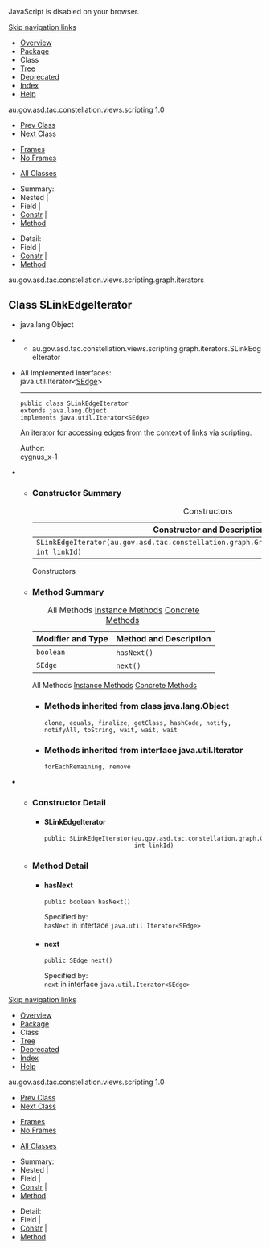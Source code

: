 <div>

JavaScript is disabled on your browser.

</div>

<div class="topNav">

<span id="navbar.top"></span>

<div class="skipNav">

[Skip navigation links](#skip.navbar.top "Skip navigation links")

</div>

<span id="navbar.top.firstrow"></span>

-   [Overview](../../../../../../../../overview-summary.html)
-   [Package](package-summary.html)
-   Class
-   [Tree](package-tree.html)
-   [Deprecated](../../../../../../../../deprecated-list.html)
-   [Index](../../../../../../../../index-all.html)
-   [Help](../../../../../../../../help-doc.html)

<div class="aboutLanguage">

au.gov.asd.tac.constellation.views.scripting 1.0

</div>

</div>

<div class="subNav">

-   [<span
    class="typeNameLink">Prev Class</span>](../../../../../../../../au/gov/asd/tac/constellation/scripting/graph/iterators/SEdgeTransactionIterator.html "class in au.gov.asd.tac.constellation.views.scripting.graph.iterators")
-   [<span
    class="typeNameLink">Next Class</span>](../../../../../../../../au/gov/asd/tac/constellation/scripting/graph/iterators/SLinkIterator.html "class in au.gov.asd.tac.constellation.views.scripting.graph.iterators")

<!-- -->

-   [Frames](../../../../../../../../index.html?au/gov/asd/tac/constellation/scripting/graph/iterators/SLinkEdgeIterator.html)
-   [No Frames](SLinkEdgeIterator.html)

<!-- -->

-   [All Classes](../../../../../../../../allclasses-noframe.html)

<div>

</div>

<div>

-   Summary: 
-   Nested | 
-   Field | 
-   [Constr](#constructor.summary) | 
-   [Method](#method.summary)

<!-- -->

-   Detail: 
-   Field | 
-   [Constr](#constructor.detail) | 
-   [Method](#method.detail)

</div>

<span id="skip.navbar.top"></span>

</div>

<div class="header">

<div class="subTitle">

au.gov.asd.tac.constellation.views.scripting.graph.iterators

</div>

## Class SLinkEdgeIterator

</div>

<div class="contentContainer">

-   java.lang.Object

-   -   au.gov.asd.tac.constellation.views.scripting.graph.iterators.SLinkEdgeIterator

<div class="description">

-   All Implemented Interfaces:  
    java.util.Iterator\<[SEdge](../../../../../../../../au/gov/asd/tac/constellation/scripting/graph/SEdge.html "class in au.gov.asd.tac.constellation.views.scripting.graph")\>

    ------------------------------------------------------------------------

      

        public class SLinkEdgeIterator
        extends java.lang.Object
        implements java.util.Iterator<SEdge>

    <div class="block">

    An iterator for accessing edges from the context of links via
    scripting.

    </div>

    <span class="simpleTagLabel">Author:</span>  
    cygnus_x-1

</div>

<div class="summary">

-   -   <span id="constructor.summary"></span>

        ### Constructor Summary

        <table class="memberSummary" data-border="0" data-cellpadding="3" data-cellspacing="0" data-summary="Constructor Summary table, listing constructors, and an explanation">
        <caption><span>Constructors</span><span class="tabEnd"> </span></caption>
        <thead>
        <tr class="header">
        <th class="colOne" scope="col">Constructor and Description</th>
        </tr>
        </thead>
        <tbody>
        <tr class="odd altColor">
        <td class="colOne"><code>SLinkEdgeIterator(au.gov.asd.tac.constellation.graph.GraphReadMethods readableGraph,                                                 int linkId)</code> </td>
        </tr>
        </tbody>
        </table>

        Constructors<span class="tabEnd"> </span>

    <!-- -->

    -   <span id="method.summary"></span>

        ### Method Summary

        <table class="memberSummary" data-border="0" data-cellpadding="3" data-cellspacing="0" data-summary="Method Summary table, listing methods, and an explanation">
        <caption><span id="t0" class="activeTableTab"><span>All Methods</span><span class="tabEnd"> </span></span><span id="t2" class="tableTab"><span><a href="javascript:show(2);">Instance Methods</a></span><span class="tabEnd"> </span></span><span id="t4" class="tableTab"><span><a href="javascript:show(8);">Concrete Methods</a></span><span class="tabEnd"> </span></span></caption>
        <thead>
        <tr class="header">
        <th class="colFirst" scope="col">Modifier and Type</th>
        <th class="colLast" scope="col">Method and Description</th>
        </tr>
        </thead>
        <tbody>
        <tr id="i0" class="odd altColor">
        <td class="colFirst"><code>boolean</code></td>
        <td class="colLast"><code>hasNext()</code> </td>
        </tr>
        <tr id="i1" class="even rowColor">
        <td class="colFirst"><code>SEdge</code></td>
        <td class="colLast"><code>next()</code> </td>
        </tr>
        </tbody>
        </table>

        <span id="t0" class="activeTableTab">All Methods<span
        class="tabEnd"> </span></span><span id="t2"
        class="tableTab">[Instance Methods](javascript:show(2);)<span
        class="tabEnd"> </span></span><span id="t4"
        class="tableTab">[Concrete Methods](javascript:show(8);)<span
        class="tabEnd"> </span></span>

        -   <span
            id="methods.inherited.from.class.java.lang.Object"></span>

            ### Methods inherited from class java.lang.Object

            `clone, equals, finalize, getClass, hashCode, notify, notifyAll, toString, wait, wait, wait`

        <!-- -->

        -   <span
            id="methods.inherited.from.class.java.util.Iterator"></span>

            ### Methods inherited from interface java.util.Iterator

            `forEachRemaining, remove`

</div>

<div class="details">

-   -   <span id="constructor.detail"></span>

        ### Constructor Detail

        <span
        id="SLinkEdgeIterator-au.gov.asd.tac.constellation.graph.GraphReadMethods-int-"></span>

        -   #### SLinkEdgeIterator

                public SLinkEdgeIterator(au.gov.asd.tac.constellation.graph.GraphReadMethods readableGraph,
                                         int linkId)

    <!-- -->

    -   <span id="method.detail"></span>

        ### Method Detail

        <span id="hasNext--"></span>

        -   #### hasNext

                public boolean hasNext()

            <span class="overrideSpecifyLabel">Specified by:</span>  
            `hasNext` in interface `java.util.Iterator<SEdge>`

        <span id="next--"></span>

        -   #### next

                public SEdge next()

            <span class="overrideSpecifyLabel">Specified by:</span>  
            `next` in interface `java.util.Iterator<SEdge>`

</div>

</div>

<div class="bottomNav">

<span id="navbar.bottom"></span>

<div class="skipNav">

[Skip navigation links](#skip.navbar.bottom "Skip navigation links")

</div>

<span id="navbar.bottom.firstrow"></span>

-   [Overview](../../../../../../../../overview-summary.html)
-   [Package](package-summary.html)
-   Class
-   [Tree](package-tree.html)
-   [Deprecated](../../../../../../../../deprecated-list.html)
-   [Index](../../../../../../../../index-all.html)
-   [Help](../../../../../../../../help-doc.html)

<div class="aboutLanguage">

au.gov.asd.tac.constellation.views.scripting 1.0

</div>

</div>

<div class="subNav">

-   [<span
    class="typeNameLink">Prev Class</span>](../../../../../../../../au/gov/asd/tac/constellation/scripting/graph/iterators/SEdgeTransactionIterator.html "class in au.gov.asd.tac.constellation.views.scripting.graph.iterators")
-   [<span
    class="typeNameLink">Next Class</span>](../../../../../../../../au/gov/asd/tac/constellation/scripting/graph/iterators/SLinkIterator.html "class in au.gov.asd.tac.constellation.views.scripting.graph.iterators")

<!-- -->

-   [Frames](../../../../../../../../index.html?au/gov/asd/tac/constellation/scripting/graph/iterators/SLinkEdgeIterator.html)
-   [No Frames](SLinkEdgeIterator.html)

<!-- -->

-   [All Classes](../../../../../../../../allclasses-noframe.html)

<div>

</div>

<div>

-   Summary: 
-   Nested | 
-   Field | 
-   [Constr](#constructor.summary) | 
-   [Method](#method.summary)

<!-- -->

-   Detail: 
-   Field | 
-   [Constr](#constructor.detail) | 
-   [Method](#method.detail)

</div>

<span id="skip.navbar.bottom"></span>

</div>
